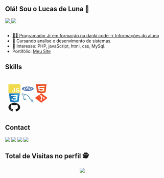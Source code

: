 ## Olá! Sou o Lucas de Luna 👋

 <div >
  <a href="https://github.com/lucasluna-dev">
  <img height="180em" src="https://github-readme-stats.vercel.app/api?username=lucasluna-dev&show_icons=true&theme=dracula&include_all_commits=true&count_private=true"/>
  <img height="180em" src="https://github-readme-stats.vercel.app/api/top-langs/?username=lucasluna-dev&layout=compact&langs_count=16&theme=dracula"/>
 </div>

 ##
- 👨‍💻 Programador Jr em formação na danki code -> <a href="https://cursos.dankicode.com/certificados?id=127110">Informações do aluno</a>
- 🌱 Cursando analise e desenvimento de sistemas.
- 💙 Interesse: PHP, javaScript, html, css,  MySql.
- Portifólio: <a href="https:/lucasdeluna.com.br">Meu Site</a>
##
 
## Skills 
 <div style="width:30%; padding:10px; display: inline-block;"></br>
  <img align="center" alt="Lucas-Js" height="30" width="40" src="https://raw.githubusercontent.com/devicons/devicon/master/icons/javascript/javascript-plain.svg">
  <img align="center" alt="Lucas-Ts" height="30" width="40" src="https://raw.githubusercontent.com/devicons/devicon/master/icons/php/php-plain.svg">
  <img align="center" alt="Lucas-HTML" height="30" width="40" src="https://raw.githubusercontent.com/devicons/devicon/master/icons/html5/html5-original.svg">
  <img align="center" alt="Lucas-CSS" height="30" width="40" src="https://raw.githubusercontent.com/devicons/devicon/master/icons/css3/css3-original.svg">
  <img align="center" alt="Lucas-Mysql" height="30" width="40"  src="https://raw.githubusercontent.com/devicons/devicon/master/icons/mysql/mysql-original.svg">
  <img align="center" alt="Lucas-Git" height="30" width="40"  src="https://raw.githubusercontent.com/devicons/devicon/master/icons/git/git-original.svg">
  <img align="center" alt="Lucas-GitHub" height="30" width="40"  src="https://raw.githubusercontent.com/devicons/devicon/master/icons/github/github-original.svg">
 </div>
 </br>
<div> 
 
 ## Contact
  <a href="https://www.youtube.com/channel/UCr0gFWXo-BYTxa7Y04FSfXg" target="_blank"><img src="https://img.shields.io/badge/-Youtube-%23EA4335?style=for-the-badge&logo=youtube&logoColor=white" target="_blank"></a>
  <a href="https://instagram.com/lucasdeluna_dev" target="_blank"><img src="https://img.shields.io/badge/-Instagram-%23E4405F?style=for-the-badge&logo=instagram&logoColor=white" target="_blank"></a>
  <a href = "mailto: lucassilvavg9@gmail.com"><img src="https://img.shields.io/badge/-Gmail-%23333?style=for-the-badge&logo=gmail&logoColor=white" target="_blank"></a>
  <a href="https://www.linkedin.com/in/lucasdeluna" target="_blank"><img src="https://img.shields.io/badge/-LinkedIn-%230077B5?style=for-the-badge&logo=linkedin&logoColor=white" target="_blank"></a>  
</div>

<p align="center"> 

 ## Total de Visitas no perfil :detective: <br>
 <p align="center"> 
   <img alingn="center" src="https://profile-counter.glitch.me/lucasluna-dev/count.svg" />
 </p>

</p>


